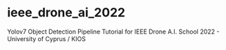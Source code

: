 # ieee_drone_ai_2022
Yolov7 Object Detection Pipeline Tutorial for IEEE Drone A.I. School 2022 - University of Cyprus / KIOS
